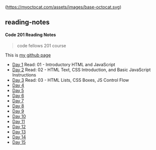 (https://myoctocat.com/assets/images/base-octocat.svg)

## reading-notes

#### Code 201 Reading Notes

> code fellows 201 course

This is [my github page](https://github.com/mvrk)

- [Day 1](src/../class-01.md) Read: 01 - Introductory HTML and JavaScript
- [Day 2](src/../class-02.md) Read: 02 - HTML Text, CSS Introduction, and Basic JavaScript Instructions
- [Day 3](src/../class-03.md) Read: 03 - HTML Lists, CSS Boxes, JS Control Flow
- [Day 4](src/../class-04.md)
- [Day 5](src/../class-05.md)
- [Day 6](src/../class-06.md)
- [Day 7](src/../class-07.md)
- [Day 8](src/../class-08.md)
- [Day 9](src/../class-09.md)
- [Day 10](src/../class-10.md)
- [Day 11](src/../class-11.md)
- [Day 12](src/../class-12.md)
- [Day 13](src/../class-13.md)
- [Day 14](src/../class-14.md)
- [Day 15](src/../class-15.md)
